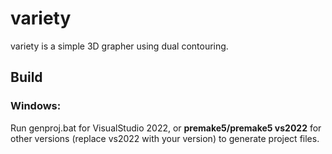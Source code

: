 # variety
variety is a simple 3D grapher using dual contouring.
## Build
### Windows:
Run genproj.bat for VisualStudio 2022, or **premake5/premake5 vs2022** for other versions (replace vs2022 with your version) to generate project files.
